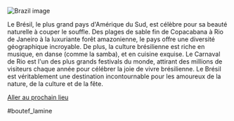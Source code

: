 ![Brazil image](https://falstaff.b-cdn.net/storage/2022/05/christ-rio.jpg?aspect_ratio=4:3)

Le Brésil, le plus grand pays d'Amérique du Sud, est célèbre pour sa beauté naturelle à couper le souffle. Des plages de sable fin de Copacabana à Rio de Janeiro à la luxuriante forêt amazonienne, le pays offre une diversité géographique incroyable. De plus, la culture brésilienne est riche en musique, en danse (comme la samba), et en cuisine exquise. Le Carnaval de Rio est l'un des plus grands festivals du monde, attirant des millions de visiteurs chaque année pour célébrer la joie de vivre brésilienne. Le Brésil est véritablement une destination incontournable pour les amoureux de la nature, de la culture et de la fête.

[Aller au prochain lieu](https://github.com/WildGhost21/AR1/blob/main/Tokyo.md)

#boutef_lamine
